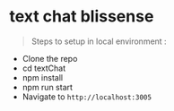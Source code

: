 # text chat blissense
 > Steps to setup in local environment :
 
 - Clone the repo
 - cd textChat
 - npm install
 - npm run start 
 - Navigate to ```http://localhost:3005```
